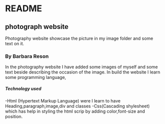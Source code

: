 # README
## photograph website

Photography website showcase the picture in my image folder and some text on it.

### By Barbara Reson

In the photography website I have added  some images of myself and some text beside describing the occasion of the image.
In build the website I learn some programming language,

##### Technology used
-Html (Hypertext Markup Language) were I learn to have Heading,paragraph,image,div and classes
-Css(Cascading shylesheet) which has help in styling the html scrip by adding color,font-size  and position.
